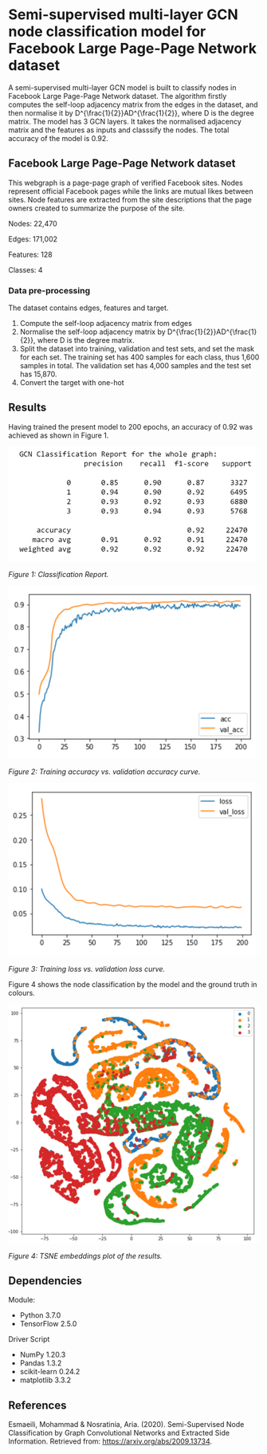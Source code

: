 # Semi-supervised multi-layer GCN node classification model for Facebook Large Page-Page Network dataset

A semi-supervised multi-layer GCN model is built to classify nodes in Facebook Large Page-Page Network dataset. The algorithm firstly computes the self-loop adjacency matrix from the edges in the dataset, and then normalise it by D^{\frac{1}{2}}AD^{\frac{1}{2}}, where D is the degree matrix. The model has 3 GCN layers. It takes the normalised adjacency matrix and the features as inputs and classsify the nodes. The total accuracy of the model is 0.92.

## Facebook Large Page-Page Network dataset

This webgraph is a page-page graph of verified Facebook sites. Nodes represent official Facebook pages while the links are mutual likes between sites. Node features are extracted from the site descriptions that the page owners created to summarize the purpose of the site.

Nodes: 22,470

Edges: 171,002

Features: 128

Classes: 4

### Data pre-processing

The dataset contains edges, features and target.
1. Compute the self-loop adjacency matrix from edges
2. Normalise the self-loop adjacency matrix by D^{\frac{1}{2}}AD^{\frac{1}{2}}, where D is the degree matrix.
3. Split the dataset into training, validation and test sets, and set the mask for each set. The training set has 400 samples for each class, thus 1,600 samples in total. The validation set has 4,000 samples and the test set has 15,870.
4. Convert the target with one-hot


## Results

Having trained the present model to 200 epochs, an accuracy of 0.92 was achieved as shown in Figure 1.

![](./model-graphs/Figure_1.png)

*Figure 1: Classification Report.*

![](./model-graphs/Figure_2.png)

*Figure 2: Training accuracy vs. validation accuracy curve.*

![](./model-graphs/Figure_3.png)

*Figure 3: Training loss vs. validation loss curve.*

Figure 4 shows the node classification by the model and the ground truth in colours.

![](./model-graphs/Figure_4.png)

*Figure 4: TSNE embeddings plot of the results.*

## Dependencies
Module:
- Python 3.7.0
- TensorFlow 2.5.0

Driver Script
- NumPy 1.20.3
- Pandas 1.3.2
- scikit-learn 0.24.2
- matplotlib 3.3.2


## References

Esmaeili, Mohammad & Nosratinia, Aria. (2020). Semi-Supervised Node Classification by Graph Convolutional Networks and Extracted Side Information. Retrieved from: https://arxiv.org/abs/2009.13734.